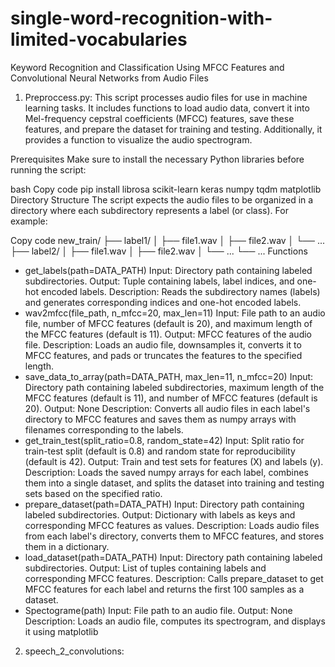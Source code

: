 # single-word-recognition-with-limited-vocabularies
Keyword Recognition and Classification Using MFCC Features and Convolutional Neural Networks from Audio Files

1. Preproccess.py:
This script processes audio files for use in machine learning tasks. It includes functions to load audio data, convert it into Mel-frequency cepstral coefficients (MFCC) features, save these features, and prepare the dataset for training and testing. Additionally, it provides a function to visualize the audio spectrogram.

Prerequisites
Make sure to install the necessary Python libraries before running the script:

bash
Copy code
pip install librosa scikit-learn keras numpy tqdm matplotlib
Directory Structure
The script expects the audio files to be organized in a directory where each subdirectory represents a label (or class). For example:

Copy code
new_train/
├── label1/
│   ├── file1.wav
│   ├── file2.wav
│   └── ...
├── label2/
│   ├── file1.wav
│   ├── file2.wav
│   └── ...
└── ...
Functions
* get_labels(path=DATA_PATH)
Input: Directory path containing labeled subdirectories.
Output: Tuple containing labels, label indices, and one-hot encoded labels.
Description: Reads the subdirectory names (labels) and generates corresponding indices and one-hot encoded labels.
* wav2mfcc(file_path, n_mfcc=20, max_len=11)
Input: File path to an audio file, number of MFCC features (default is 20), and maximum length of the MFCC features (default is 11).
Output: MFCC features of the audio file.
Description: Loads an audio file, downsamples it, converts it to MFCC features, and pads or truncates the features to the specified length.
* save_data_to_array(path=DATA_PATH, max_len=11, n_mfcc=20)
Input: Directory path containing labeled subdirectories, maximum length of the MFCC features (default is 11), and number of MFCC features (default is 20).
Output: None
Description: Converts all audio files in each label's directory to MFCC features and saves them as numpy arrays with filenames corresponding to the labels.
* get_train_test(split_ratio=0.8, random_state=42)
Input: Split ratio for train-test split (default is 0.8) and random state for reproducibility (default is 42).
Output: Train and test sets for features (X) and labels (y).
Description: Loads the saved numpy arrays for each label, combines them into a single dataset, and splits the dataset into training and testing sets based on the specified ratio.
* prepare_dataset(path=DATA_PATH)
Input: Directory path containing labeled subdirectories.
Output: Dictionary with labels as keys and corresponding MFCC features as values.
Description: Loads audio files from each label's directory, converts them to MFCC features, and stores them in a dictionary.
* load_dataset(path=DATA_PATH)
Input: Directory path containing labeled subdirectories.
Output: List of tuples containing labels and corresponding MFCC features.
Description: Calls prepare_dataset to get MFCC features for each label and returns the first 100 samples as a dataset.
* Spectograme(path)
Input: File path to an audio file.
Output: None
Description: Loads an audio file, computes its spectrogram, and displays it using matplotlib



2. speech_2_convolutions:
